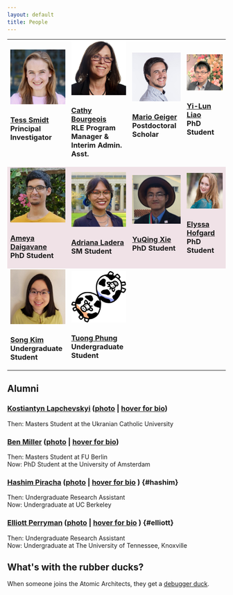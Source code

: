 ```yaml
---
layout: default
title: People
---
```


<table style="width:100%">
<tr>
  <td width="150">
  <img src="assets/img/Tess_Smidt.jpeg" width="200"/>
  <br>
  <h3><a href="https://blondegeek.github.io/" title="Tess is a physicist obsessed with the geometry of atomic systems. She will use any and all tools to understand it -- from first-principle calculations and neural networks to D&D dice and parameteric computer models. Tess is an Assistant Professor in EECS at MIT and heads the Atomic Architects.">Tess Smidt</a><br> Principal Investigator</h3> <br>
  </td>
 <td width="150">
  <img src="assets/img/Cathy_Bourgeois.jpg" width="200"/>
  <br>
  <h3><a href="https://www.rle.mit.edu/people/directory/catherine-bourgeois/" title="">Cathy Bourgeois</a><br>RLE Program Manager & Interim Admin. Asst.</h3>
  </td>
 <td width="150">
  <img src="assets/img/Mario_Geiger.jpeg" width="200"/>
  <br>
  <h3><a href="https://mariogeiger.ch/" title="Mario works on neural networks. When not at Berkeley Lab, he lives in Switzerland. His favorite ice cream flavor is pistachio. Mario is the BDFL of e3nn, a framework for neural networks with Euclidean symmetry.">Mario Geiger</a><br>Postdoctoral Scholar</h3> <br>
  </td>
 <td width="150">
  <img src="assets/img/Yi-Lun_Liao.jpg" width="200"/>
  <br>
  <h3><a href="" title="">Yi-Lun Liao</a><br>PhD Student</h3><br>
  </td>
</tr>
<tr style="background-color:#F0E2E7">
 <td width="150">
  <img src="assets/img/Ameya_Daigavane.jpg" width="200"/>
  <br>
  <h3><a href="https://ameya98.github.io/" title="">Ameya Daigavane</a><br>PhD Student</h3>
  </td>
 <td width="150">
  <img src="assets/img/Adriana_Ladera.jpg" width="200"/>
  <br>
  <h3><a href="https://www.linkedin.com/in/adriana-ladera-84b18a171/" title="Hey friends, I'm Adriana, a graduate student in MIT's Computational Science and Engineering program! My research interests are numerical methods and algorithms, high-performance scientific computing, modeling and simulation, and computational geometry. With Tess, I'm interested in studying and creating novel molecular structures with the help of generative models and physics-informed insight (how I'm going to do that... I'll find out eventually). I completed my B.S. in computer science with a minor in physics at the University of South Florida, and am also a 2022 recipient of the NSF Graduate Research Fellowship! Outside of the lab (aka my computer), I enjoy playing piano, going out with friends, doing funky calisthenics, rock climbing, and creating meme art. I also have a fascination with eggs and egg-shaped things, so please send me a photo of those if you find any >:D">Adriana Ladera</a><br>SM Student</h3>
  </td>
 <td width="150">
  <img src="assets/img/YuQing_Xie.jpg" width="200"/>
  <br>
  <h3><a href="" title="">YuQing Xie</a><br>PhD Student</h3>
  </td>
 <td width="150">
  <img src="assets/img/Elyssa_Hofgard.jpg" width="200"/>
  <br>
  <h3><a href="https://www.linkedin.com/in/elyssa-hofgard12/" title="">Elyssa Hofgard</a><br>PhD Student</h3>
  </td>
</tr>
<tr>
<td width="150">
  <img src="assets/img/Song_Kim.jpeg" width="200" />
<br>
<h3><a href="https://songkim.me" title="">Song Kim</a><br>Undergraduate Student</h3>
</td>
<td width="150">
  <img src="assets/img/cow-l1.png" width="200" />
<br>
<h3><a href="#" title="">Tuong Phung</a><br>Undergraduate Student</h3>
</td>
</tr>
</table>

## Alumni

### <a href="https://www.linkedin.com/in/klsky/">Kostiantyn Lapchevskyi</a> (<a href="https://atomicarchitects.github.io/assets/img/koctya_with_duck_small.jpg">photo</a> | <a href=" " title="Applied physicist turned ML engineer pursuing a dream to build ‘The Blue Police Box’ one day.">hover for bio</a>)
Then: Masters Student at the Ukranian Catholic University

### <a href="http://mathben.com/">Ben Miller</a> (<a href="https://atomicarchitects.github.io/assets/img/ben_with_duck_small.jpg">photo</a> | <a href=" " title="Ben relied on physical intuition to get through his undergrad and enjoys learning how to make that physical intuition mathematically precise. He is studying the intersection of statistics, physics, and chemistry at the Freie Universität in Berlin. Specifically, he spends his time creating neural network models which learn using geometry. These days, Ben lies awake thinking about the broad landscape of neural network applications and how they manage to learn at all.">hover for bio</a>)
Then: Masters Student at FU Berlin
<br>
Now: PhD Student at the University of Amsterdam

### <a href="https://www.linkedin.com/in/hashim-piracha-65118116b/">Hashim Piracha</a> (<a href="https://atomicarchitects.github.io/assets/img/hashim_with_duck_small.jpg">photo</a> | <a href=" " title="Joining the team as an undergraduate from UC Berkeley, Hashim can often be spotted calculating tensor products of spherical harmonic signals, clustering atomic datasets, and jamming to Pakistani music. Whilst sipping cups of chai, he applies dimensionality reduction techniques such as t-SNE and PCA to visualize high dimensional data. Note: It is said that the more chai he drinks, the more efficient he becomes."> hover for bio</a> ) {#hashim} 
Then: Undergraduate Research Assistant 
<br>
Now: Undergraduate at UC Berkeley

### <a href="https://elliottperryman.vivaldi.net">Elliott Perryman</a> (<a href="https://atomicarchitects.github.io/assets/img/elliott_with_duck_small.jpg">photo</a> | <a href=" " title="Elliott is an undergraduate student studying computer science and physics and working at LBL through the SULI program. Elliott is from the Mule Capital of the world and enjoys running with friends, reading by the fireplace, and a maximally efficient line of Python."> hover for bio</a> ) {#elliott}
Then: Undergraduate Research Assistant
<br>
Now: Undergraduate at The University of Tennessee, Knoxville

## What's with the rubber ducks?
When someone joins the Atomic Architects, they get a <a href="https://en.wikipedia.org/wiki/Rubber_duck_debugging">debugger duck</a>.
